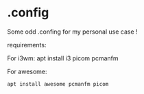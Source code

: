 # .config
Some odd .confing for my personal use case !

requirements:

For i3wm:
apt install i3 picom pcmanfm 

For awesome:
```
apt install awesome pcmanfm picom
```
